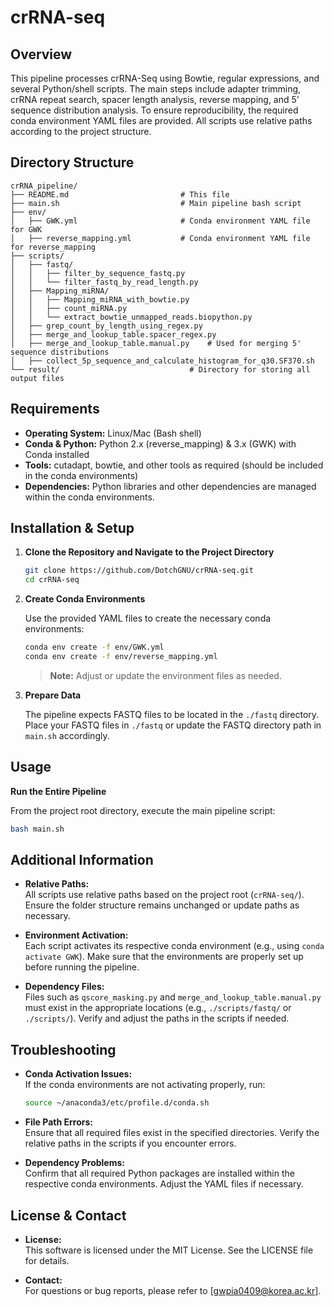 # crRNA-seq

## Overview

This pipeline processes crRNA-Seq using Bowtie, regular expressions, and several Python/shell scripts. The main steps include adapter trimming, crRNA repeat search, spacer length analysis, reverse mapping, and 5' sequence distribution analysis. To ensure reproducibility, the required conda environment YAML files are provided. All scripts use relative paths according to the project structure.

## Directory Structure

```
crRNA_pipeline/
├── README.md                         # This file
├── main.sh                           # Main pipeline bash script
├── env/
│   ├── GWK.yml                       # Conda environment YAML file for GWK
│   ├── reverse_mapping.yml           # Conda environment YAML file for reverse_mapping
├── scripts/
│   ├── fastq/
│   │   ├── filter_by_sequence_fastq.py
│   │   └── filter_fastq_by_read_length.py
│   ├── Mapping_miRNA/
│   │   ├── Mapping_miRNA_with_bowtie.py
│   │   ├── count_miRNA.py
│   │   └── extract_bowtie_unmapped_reads.biopython.py
│   ├── grep_count_by_length_using_regex.py
│   ├── merge_and_lookup_table.spacer_regex.py
│   ├── merge_and_lookup_table.manual.py    # Used for merging 5' sequence distributions
│   ├── collect_5p_sequence_and_calculate_histogram_for_q30.SF370.sh
└── result/                             # Directory for storing all output files
```

## Requirements

- **Operating System:** Linux/Mac (Bash shell)
- **Conda & Python:** Python 2.x (reverse_mapping) & 3.x (GWK) with Conda installed
- **Tools:** cutadapt, bowtie, and other tools as required (should be included in the conda environments)
- **Dependencies:** Python libraries and other dependencies are managed within the conda environments.

## Installation & Setup

1. **Clone the Repository and Navigate to the Project Directory**

   ```bash
   git clone https://github.com/DotchGNU/crRNA-seq.git
   cd crRNA-seq
   ```

2. **Create Conda Environments**

   Use the provided YAML files to create the necessary conda environments:

   ```bash
   conda env create -f env/GWK.yml
   conda env create -f env/reverse_mapping.yml
   ```

   > **Note:** Adjust or update the environment files as needed.


3. **Prepare Data**

   The pipeline expects FASTQ files to be located in the `./fastq` directory. Place your FASTQ files in `./fastq` or update the FASTQ directory path in `main.sh` accordingly.

## Usage

**Run the Entire Pipeline**

   From the project root directory, execute the main pipeline script:

   ```bash
   bash main.sh
   ```


## Additional Information

- **Relative Paths:**\
  All scripts use relative paths based on the project root (`crRNA-seq/`). Ensure the folder structure remains unchanged or update paths as necessary.

- **Environment Activation:**\
  Each script activates its respective conda environment (e.g., using `conda activate GWK`). Make sure that the environments are properly set up before running the pipeline.

- **Dependency Files:**\
  Files such as `qscore_masking.py` and `merge_and_lookup_table.manual.py` must exist in the appropriate locations (e.g., `./scripts/fastq/` or `./scripts/`). Verify and adjust the paths in the scripts if needed.

## Troubleshooting

- **Conda Activation Issues:**\
  If the conda environments are not activating properly, run:

  ```bash
  source ~/anaconda3/etc/profile.d/conda.sh
  ```

- **File Path Errors:**\
  Ensure that all required files exist in the specified directories. Verify the relative paths in the scripts if you encounter errors.

- **Dependency Problems:**\
  Confirm that all required Python packages are installed within the respective conda environments. Adjust the YAML files if necessary.

## License & Contact

- **License:**\
This software is licensed under the MIT License. See the LICENSE file for details.

- **Contact:**\
  For questions or bug reports, please refer to [gwpia0409@korea.ac.kr].


